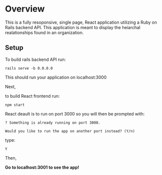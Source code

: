 # Overview

This is a fully resoponsive, single page, React application utilizing a Ruby on Rails backend API. This application is meant to display the heiarchal realationships found in an organization.

## Setup

To build rails backend API run: 

```
rails serve -b 0.0.0.0
```
This should run your application on localhost:3000

Next,

to build React frontend run: 

```
npm start

```
React deault is to run on port 3000 so you will then 
be prompted with:

```
? Something is already running on port 3000.

Would you like to run the app on another port instead? (Y/n)
```

type:

```
Y
```

Then,

**Go to localhost:3001 to see the app!**


